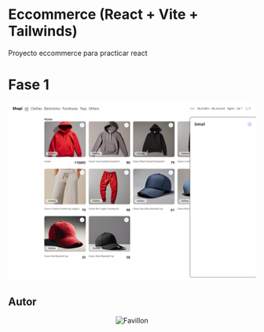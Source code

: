 # Eccommerce  (React + Vite + Tailwinds)



Proyecto eccommerce para practicar react

# Fase 1

![Eccommerce](./img/fase1.png)



## Autor
<div>
    <p style="text-align:center;">
        <img src="https://avatars.githubusercontent.com/u/1572578?v=4" alt="Favillon" width="100px">
    </p>
</div>